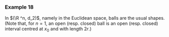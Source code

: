 ### Example 18

In $(\R ^n, d_2)$, namely in the Euclidean space, balls are the usual shapes. (Note that, for $n=1$, an open (resp. closed) ball is an open (resp. closed) interval centred at $x_0$ and with length $2r$.)